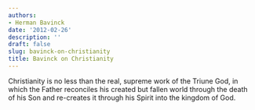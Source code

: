 ```yaml
---
authors:
- Herman Bavinck
date: '2012-02-26'
description: ''
draft: false
slug: bavinck-on-christianity
title: Bavinck on Christianity
---
```

Christianity is no less than the real, supreme work of the Triune God, in which the Father reconciles his created but fallen world through the death of his Son and re-creates it through his Spirit into the kingdom of God.



